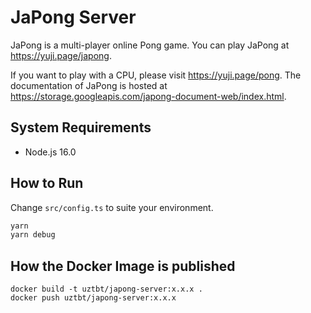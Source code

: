 # JaPong Server

JaPong is a multi-player online Pong game. You can play JaPong at https://yuji.page/japong.

If you want to play with a CPU, please visit https://yuji.page/pong.
The documentation of JaPong is hosted at https://storage.googleapis.com/japong-document-web/index.html.

## System Requirements

- Node.js 16.0

## How to Run

Change `src/config.ts` to suite your environment.

```zsh
yarn
yarn debug
```

## How the Docker Image is published

```
docker build -t uztbt/japong-server:x.x.x .
docker push uztbt/japong-server:x.x.x
```
